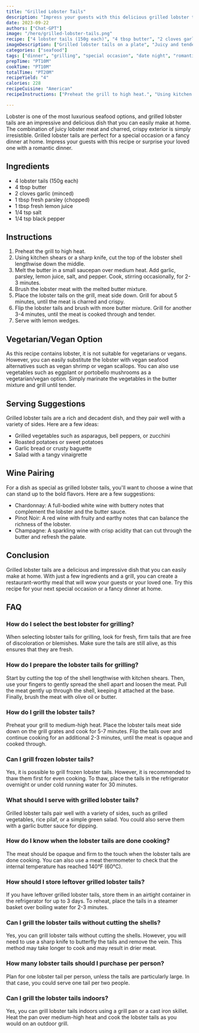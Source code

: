 ```yaml
---
title: "Grilled Lobster Tails"
description: "Impress your guests with this delicious grilled lobster tails recipe. Perfect for a special occasion or a fancy dinner at home."
date: 2023-09-22
authors: ["Chat-GPT"]
image: "/hero/grilled-lobster-tails.png"
recipe: ["4 lobster tails (150g each)", "4 tbsp butter", "2 cloves garlic (minced)", "1 tbsp fresh parsley (chopped)", "1 tbsp fresh lemon juice", "1/4 tsp salt", "1/4 tsp black pepper"]
imageDescription: ["Grilled lobster tails on a plate", "Juicy and tender lobster meat", "Charred and crispy exterior", "Served with lemon wedges"]
categories: ["seafood"]
tags: ["dinner", "grilling", "special occasion", "date night", "romantic dinner"]
prepTime: "PT10M"
cookTime: "PT10M"
totalTime: "PT20M"
recipeYield: "4"
calories: 228
recipeCuisine: "American"
recipeInstructions: ["Preheat the grill to high heat.", "Using kitchen shears or a sharp knife, cut the top of the lobster shell lengthwise down the middle.", "Melt the butter in a small saucepan over medium heat. Add garlic, parsley, lemon juice, salt, and pepper. Cook, stirring occasionally, for 2-3 minutes.", "Brush the lobster meat with the melted butter mixture.", "Place the lobster tails on the grill, meat side down. Grill for about 5 minutes, until the meat is charred and crispy.", "Flip the lobster tails and brush with more butter mixture. Grill for another 3-4 minutes, until the meat is cooked through and tender. Serve with lemon wedges."]

---
```


Lobster is one of the most luxurious seafood options, and grilled lobster tails are an impressive and delicious dish that you can easily make at home. The combination of juicy lobster meat and charred, crispy exterior is simply irresistible. Grilled lobster tails are perfect for a special occasion or a fancy dinner at home. Impress your guests with this recipe or surprise your loved one with a romantic dinner.

## Ingredients

- 4 lobster tails (150g each)
- 4 tbsp butter
- 2 cloves garlic (minced)
- 1 tbsp fresh parsley (chopped)
- 1 tbsp fresh lemon juice
- 1/4 tsp salt
- 1/4 tsp black pepper

## Instructions

1. Preheat the grill to high heat.
2. Using kitchen shears or a sharp knife, cut the top of the lobster shell lengthwise down the middle.
3. Melt the butter in a small saucepan over medium heat. Add garlic, parsley, lemon juice, salt, and pepper. Cook, stirring occasionally, for 2-3 minutes.
4. Brush the lobster meat with the melted butter mixture.
5. Place the lobster tails on the grill, meat side down. Grill for about 5 minutes, until the meat is charred and crispy.
6. Flip the lobster tails and brush with more butter mixture. Grill for another 3-4 minutes, until the meat is cooked through and tender.
7. Serve with lemon wedges.

## Vegetarian/Vegan Option

As this recipe contains lobster, it is not suitable for vegetarians or vegans. However, you can easily substitute the lobster with vegan seafood alternatives such as vegan shrimp or vegan scallops. You can also use vegetables such as eggplant or portobello mushrooms as a vegetarian/vegan option. Simply marinate the vegetables in the butter mixture and grill until tender.

## Serving Suggestions

Grilled lobster tails are a rich and decadent dish, and they pair well with a variety of sides. Here are a few ideas:

- Grilled vegetables such as asparagus, bell peppers, or zucchini
- Roasted potatoes or sweet potatoes
- Garlic bread or crusty baguette
- Salad with a tangy vinaigrette

## Wine Pairing

For a dish as special as grilled lobster tails, you'll want to choose a wine that can stand up to the bold flavors. Here are a few suggestions:

- Chardonnay: A full-bodied white wine with buttery notes that complement the lobster and the butter sauce.
- Pinot Noir: A red wine with fruity and earthy notes that can balance the richness of the lobster.
- Champagne: A sparkling wine with crisp acidity that can cut through the butter and refresh the palate.

## Conclusion

Grilled lobster tails are a delicious and impressive dish that you can easily make at home. With just a few ingredients and a grill, you can create a restaurant-worthy meal that will wow your guests or your loved one. Try this recipe for your next special occasion or a fancy dinner at home.

## FAQ

### How do I select the best lobster for grilling?

When selecting lobster tails for grilling, look for fresh, firm tails that are free of discoloration or blemishes. Make sure the tails are still alive, as this ensures that they are fresh. 

### How do I prepare the lobster tails for grilling?

Start by cutting the top of the shell lengthwise with kitchen shears. Then, use your fingers to gently spread the shell apart and loosen the meat. Pull the meat gently up through the shell, keeping it attached at the base. Finally, brush the meat with olive oil or butter.

### How do I grill the lobster tails?

Preheat your grill to medium-high heat. Place the lobster tails meat side down on the grill grates and cook for 5-7 minutes. Flip the tails over and continue cooking for an additional 2-3 minutes, until the meat is opaque and cooked through.

### Can I grill frozen lobster tails?

Yes, it is possible to grill frozen lobster tails. However, it is recommended to thaw them first for even cooking. To thaw, place the tails in the refrigerator overnight or under cold running water for 30 minutes.

### What should I serve with grilled lobster tails?

Grilled lobster tails pair well with a variety of sides, such as grilled vegetables, rice pilaf, or a simple green salad. You could also serve them with a garlic butter sauce for dipping.

### How do I know when the lobster tails are done cooking?

The meat should be opaque and firm to the touch when the lobster tails are done cooking. You can also use a meat thermometer to check that the internal temperature has reached 140°F (60°C).

### How should I store leftover grilled lobster tails?

If you have leftover grilled lobster tails, store them in an airtight container in the refrigerator for up to 3 days. To reheat, place the tails in a steamer basket over boiling water for 2-3 minutes.

### Can I grill the lobster tails without cutting the shells?

Yes, you can grill lobster tails without cutting the shells. However, you will need to use a sharp knife to butterfly the tails and remove the vein. This method may take longer to cook and may result in drier meat.

### How many lobster tails should I purchase per person?

Plan for one lobster tail per person, unless the tails are particularly large. In that case, you could serve one tail per two people.

### Can I grill the lobster tails indoors?

Yes, you can grill lobster tails indoors using a grill pan or a cast iron skillet. Heat the pan over medium-high heat and cook the lobster tails as you would on an outdoor grill.